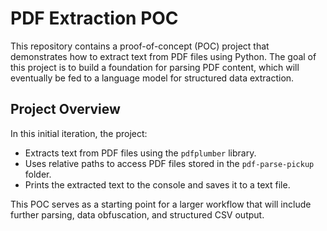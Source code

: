 # PDF Extraction POC

This repository contains a proof-of-concept (POC) project that demonstrates how to extract text from PDF files using Python. The goal of this project is to build a foundation for parsing PDF content, which will eventually be fed to a language model for structured data extraction.

## Project Overview

In this initial iteration, the project:
- Extracts text from PDF files using the `pdfplumber` library.
- Uses relative paths to access PDF files stored in the `pdf-parse-pickup` folder.
- Prints the extracted text to the console and saves it to a text file.

This POC serves as a starting point for a larger workflow that will include further parsing, data obfuscation, and structured CSV output.
